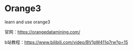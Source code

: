 # Orange3

learn and use orange3

官网：https://orangedatamining.com/

b站教程：https://www.bilibili.com/video/BV1pW411q7rw?p=15


